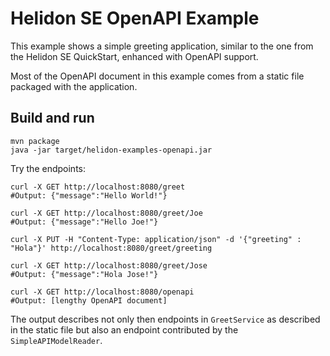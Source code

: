 
# Helidon SE OpenAPI Example

This example shows a simple greeting application, similar to the one from the 
Helidon SE QuickStart, enhanced with OpenAPI support.

Most of the OpenAPI document in this example comes from a static file packaged
with the application.

## Build and run

```shell
mvn package
java -jar target/helidon-examples-openapi.jar
```

Try the endpoints:

```shell
curl -X GET http://localhost:8080/greet
#Output: {"message":"Hello World!"}

curl -X GET http://localhost:8080/greet/Joe
#Output: {"message":"Hello Joe!"}

curl -X PUT -H "Content-Type: application/json" -d '{"greeting" : "Hola"}' http://localhost:8080/greet/greeting

curl -X GET http://localhost:8080/greet/Jose
#Output: {"message":"Hola Jose!"}

curl -X GET http://localhost:8080/openapi
#Output: [lengthy OpenAPI document]
```

The output describes not only then endpoints in `GreetService` as described in
the static file but also an endpoint contributed by the `SimpleAPIModelReader`.
